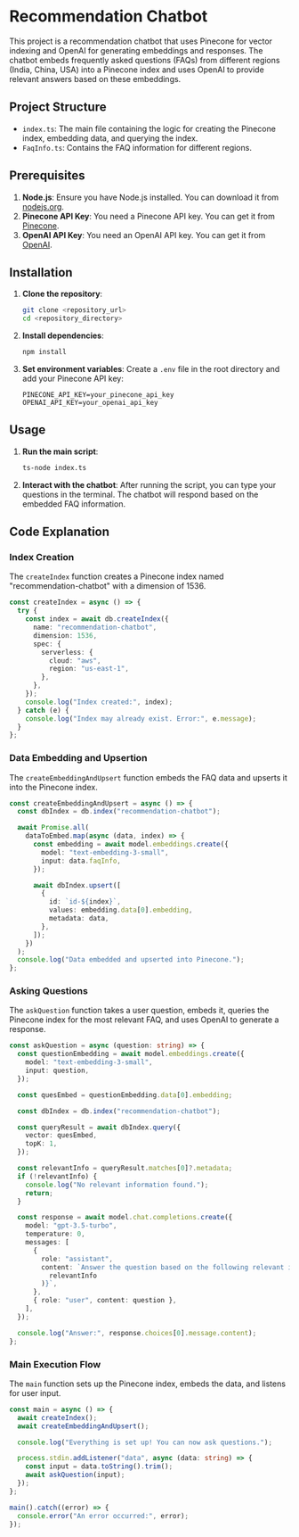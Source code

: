 # Recommendation Chatbot

This project is a recommendation chatbot that uses Pinecone for vector indexing and OpenAI for generating embeddings and responses. The chatbot embeds frequently asked questions (FAQs) from different regions (India, China, USA) into a Pinecone index and uses OpenAI to provide relevant answers based on these embeddings.

## Project Structure

- `index.ts`: The main file containing the logic for creating the Pinecone index, embedding data, and querying the index.
- `FaqInfo.ts`: Contains the FAQ information for different regions.

## Prerequisites

1. **Node.js**: Ensure you have Node.js installed. You can download it from [nodejs.org](https://nodejs.org/).
2. **Pinecone API Key**: You need a Pinecone API key. You can get it from [Pinecone](https://www.pinecone.io/).
3. **OpenAI API Key**: You need an OpenAI API key. You can get it from [OpenAI](https://www.openai.com/).

## Installation

1. **Clone the repository**:

   ```sh
   git clone <repository_url>
   cd <repository_directory>
   ```

2. **Install dependencies**:

   ```sh
   npm install
   ```

3. **Set environment variables**:
   Create a `.env` file in the root directory and add your Pinecone API key:
   ```env
   PINECONE_API_KEY=your_pinecone_api_key
   OPENAI_API_KEY=your_openai_api_key
   ```

## Usage

1. **Run the main script**:

   ```sh
   ts-node index.ts
   ```

2. **Interact with the chatbot**:
   After running the script, you can type your questions in the terminal. The chatbot will respond based on the embedded FAQ information.

## Code Explanation

### Index Creation

The `createIndex` function creates a Pinecone index named "recommendation-chatbot" with a dimension of 1536.

```typescript
const createIndex = async () => {
  try {
    const index = await db.createIndex({
      name: "recommendation-chatbot",
      dimension: 1536,
      spec: {
        serverless: {
          cloud: "aws",
          region: "us-east-1",
        },
      },
    });
    console.log("Index created:", index);
  } catch (e) {
    console.log("Index may already exist. Error:", e.message);
  }
};
```

### Data Embedding and Upsertion

The `createEmbeddingAndUpsert` function embeds the FAQ data and upserts it into the Pinecone index.

```typescript
const createEmbeddingAndUpsert = async () => {
  const dbIndex = db.index("recommendation-chatbot");

  await Promise.all(
    dataToEmbed.map(async (data, index) => {
      const embedding = await model.embeddings.create({
        model: "text-embedding-3-small",
        input: data.faqInfo,
      });

      await dbIndex.upsert([
        {
          id: `id-${index}`,
          values: embedding.data[0].embedding,
          metadata: data,
        },
      ]);
    })
  );
  console.log("Data embedded and upserted into Pinecone.");
};
```

### Asking Questions

The `askQuestion` function takes a user question, embeds it, queries the Pinecone index for the most relevant FAQ, and uses OpenAI to generate a response.

```typescript
const askQuestion = async (question: string) => {
  const questionEmbedding = await model.embeddings.create({
    model: "text-embedding-3-small",
    input: question,
  });

  const quesEmbed = questionEmbedding.data[0].embedding;

  const dbIndex = db.index("recommendation-chatbot");

  const queryResult = await dbIndex.query({
    vector: quesEmbed,
    topK: 1,
  });

  const relevantInfo = queryResult.matches[0]?.metadata;
  if (!relevantInfo) {
    console.log("No relevant information found.");
    return;
  }

  const response = await model.chat.completions.create({
    model: "gpt-3.5-turbo",
    temperature: 0,
    messages: [
      {
        role: "assistant",
        content: `Answer the question based on the following relevant information: ${JSON.stringify(
          relevantInfo
        )}`,
      },
      { role: "user", content: question },
    ],
  });

  console.log("Answer:", response.choices[0].message.content);
};
```

### Main Execution Flow

The `main` function sets up the Pinecone index, embeds the data, and listens for user input.

```typescript
const main = async () => {
  await createIndex();
  await createEmbeddingAndUpsert();

  console.log("Everything is set up! You can now ask questions.");

  process.stdin.addListener("data", async (data: string) => {
    const input = data.toString().trim();
    await askQuestion(input);
  });
};

main().catch((error) => {
  console.error("An error occurred:", error);
});
```
